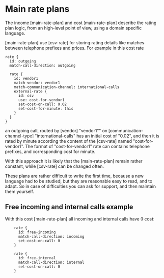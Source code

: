 # Main rate plans

The income [main-rate-plan] and cost [main-rate-plan] describe the rating plan logic,
from an high-level point of view, using a domain specific language. 

[main-rate-plan] use [csv-rate] for storing rating details like matches between telephone prefixes and prices. For example in this cost rate

```
rate {
  id: outgoing
  match-call-direction: outgoing
    
  rate {
    id: vendor1
    match-vendor: vendor1
    match-communication-channel: international-calls
    external-rate {
      id: csv
      use: cost-for-vendor1
      set-cost-on-call: 0.02
      set-cost-for-minute: this
    }
  }
}
```

an outgoing call, routed by [vendor] "vendor1"" on [communication-channel-type] "international-calls" has an initial cost of "0.02", and then it is rated by minute according the content of the [csv-rate] named "cost-for-vendor1". The format of "cost-for-vendor1" rate can contains telephone prefixes, and corresponding cost for minute.

With this approach it is likely that the [main-rate-plan] remain rather constant, while [csv-rate] can be changed often.

These plans are rather difficult to write the first time, because a new language had to be studied, 
but they are reasonable easy to read, and to adapt. So in case of difficulties you can ask for support, and
then maintain them yourself.

## Free incoming and internal calls example

With this cost [main-rate-plan] all incoming and internal calls have 0 cost:

```
    rate {
      id: free-incoming
      match-call-direction: incoming
      set-cost-on-call: 0
    }
    
    rate {
      id: free-internal
      match-call-direction: internal
      set-cost-on-call: 0
    }
```
